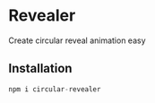 # Revealer

Create circular reveal animation easy

## Installation

```js
npm i circular-revealer
```
